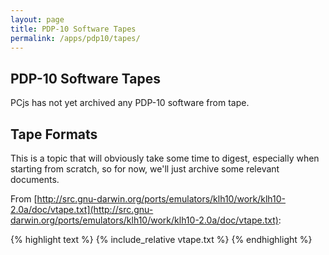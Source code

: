 ```yaml
---
layout: page
title: PDP-10 Software Tapes
permalink: /apps/pdp10/tapes/
---
```


PDP-10 Software Tapes
---------------------

PCjs has not yet archived any PDP-10 software from tape.

Tape Formats
------------

This is a topic that will obviously take some time to digest, especially when starting from scratch, so for
now, we'll just archive some relevant documents.

From [http://src.gnu-darwin.org/ports/emulators/klh10/work/klh10-2.0a/doc/vtape.txt](http://src.gnu-darwin.org/ports/emulators/klh10/work/klh10-2.0a/doc/vtape.txt):

{% highlight text %}
{% include_relative vtape.txt %}
{% endhighlight %}


